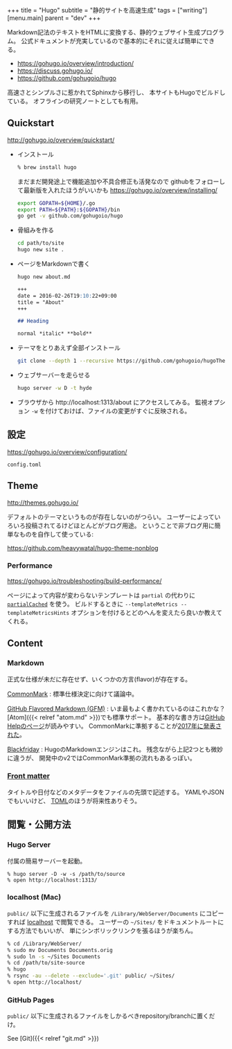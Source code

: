 +++
title = "Hugo"
subtitle =  "静的サイトを高速生成"
tags = ["writing"]
[menu.main]
  parent = "dev"
+++

Markdown記法のテキストをHTMLに変換する、静的ウェブサイト生成プログラム。
公式ドキュメントが充実しているので基本的にそれに従えば簡単にできる。

- https://gohugo.io/overview/introduction/
- https://discuss.gohugo.io/
- https://github.com/gohugoio/hugo

高速さとシンプルさに惹かれてSphinxから移行し、
本サイトもHugoでビルドしている。
オフラインの研究ノートとしても有用。

## Quickstart

http://gohugo.io/overview/quickstart/

* インストール
    ```sh
    % brew install hugo
    ```
  まだまだ開発途上で機能追加や不具合修正も活発なので
  githubをフォローして最新版を入れたほうがいいかも
  https://gohugo.io/overview/installing/
    ```sh
    export GOPATH=${HOME}/.go
    export PATH=${PATH}:${GOPATH}/bin
    go get -v github.com/gohugoio/hugo
    ```

* 骨組みを作る
    ```sh
    cd path/to/site
    hugo new site .
    ```

* ページをMarkdownで書く
    ```sh
    hugo new about.md
    ```

    ```markdown
    +++
    date = 2016-02-26T19:10:22+09:00
    title = "About"
    +++

    ## Heading

    normal *italic* **bold**
    ```

* テーマをとりあえず全部インストール
    ```sh
    git clone --depth 1 --recursive https://github.com/gohugoio/hugoThemes.git themes
    ```

* ウェブサーバーを走らせる
    ```sh
    hugo server -w D -t hyde
    ```

* ブラウザから http://localhost:1313/about にアクセスしてみる。
  監視オプション `-w` を付けておけば、ファイルの変更がすぐに反映される。


## 設定

https://gohugo.io/overview/configuration/

`config.toml`

## Theme

http://themes.gohugo.io/

デフォルトのテーマというものが存在しないのがつらい。
ユーザーによっていろいろ投稿されてるけどほとんどがブログ用途。
ということで非ブログ用に簡単なものを自作して使っている:

https://github.com/heavywatal/hugo-theme-nonblog

### Performance

https://gohugo.io/troubleshooting/build-performance/

ページによって内容が変わらないテンプレートは `partial` の代わりに
[`partialCached`](https://gohugo.io/functions/partialcached/)
を使う。
ビルドするときに
`--templateMetrics --templateMetricsHints`
オプションを付けるとどのへんを変えたら良いか教えてくれる。


## Content

### Markdown

正式な仕様が未だに存在せず、いくつかの方言(flavor)が存在する。

[CommonMark](http://spec.commonmark.org/)
: 標準仕様決定に向けて議論中。

[GitHub Flavored Markdown (GFM)](https://github.github.com/gfm/)
: いま最もよく書かれているのはこれかな？
  [Atom]({{< relref "atom.md" >}})でも標準サポート。
  基本的な書き方は[GitHub Helpのページ](https://help.github.com/articles/basic-writing-and-formatting-syntax/)が読みやすい。
  CommonMarkに準拠することが[2017年に発表された](https://githubengineering.com/a-formal-spec-for-github-markdown/)。

[Blackfriday](https://github.com/russross/blackfriday)
: HugoのMarkdownエンジンはこれ。
  残念ながら上記2つとも微妙に違うが、
  開発中のv2ではCommonMark準拠の流れもあるっぽい。


### [Front matter](https://gohugo.io/content/front-matter/)

タイトルや日付などのメタデータをファイルの先頭で記述する。
YAMLやJSONでもいいけど、
[TOML](https://github.com/toml-lang/toml)のほうが将来性ありそう。

## 閲覧・公開方法

### Hugo Server

付属の簡易サーバーを起動。
```
% hugo server -D -w -s /path/to/source
% open http://localhost:1313/
```

### localhost (Mac)

`public/` 以下に生成されるファイルを
`/Library/WebServer/Documents` にコピーすれば
[localhost](http://localhost) で閲覧できる。
ユーザーの `~/Sites/` をドキュメントルートにする方法でもいいが、
単にシンボリックリンクを張るほうが楽ちん。

```sh
% cd /Library/WebServer/
% sudo mv Documents Documents.orig
% sudo ln -s ~/Sites Documents
% cd /path/to/site-source
% hugo
% rsync -au --delete --exclude='.git' public/ ~/Sites/
% open http://localhost/
```

### GitHub Pages

`public/` 以下に生成されるファイルをしかるべきrepository/branchに置くだけ。

See [Git]({{< relref "git.md" >}})
